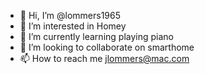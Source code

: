 - 👋 Hi, I’m @lommers1965
- 👀 I’m interested in Homey
- 🌱 I’m currently learning playing piano
- 💞️ I’m looking to collaborate on smarthome
- 📫 How to reach me jlommers@mac.com

<!---
lommers1965/lommers1965 is a ✨ special ✨ repository because its `README.md` (this file) appears on your GitHub profile.
You can click the Preview link to take a look at your changes.
--->
